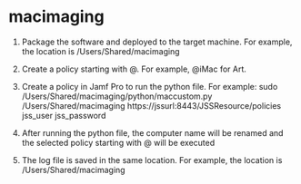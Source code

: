# macimaging

1. Package the software and deployed to the target machine. For example, the location is /Users/Shared/macimaging

2. Create a policy starting with @. For example, @iMac for Art. 

3. Create a policy in Jamf Pro to run the python file.
For example:
sudo /Users/Shared/macimaging/python/maccustom.py /Users/Shared/macimaging https://jssurl:8443/JSSResource/policies jss_user jss_password

4. After running the python file, the computer name will be renamed and the selected policy starting with @ will be executed

5. The log file is saved in the same location. For example, the location is /Users/Shared/macimaging
